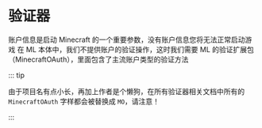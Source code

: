 # 验证器

账户信息是启动 Minecraft 的一个重要参数，没有账户信息您将无法正常启动游戏
在 ML 本体中，我们不提供账户的验证操作，这时我们需要 ML 的验证扩展包（MinecraftOAuth），里面包含了主流账户类型的验证方法

::: tip

由于项目名有点小长，再加上作者是个懒狗，在所有验证器相关文档中所有的 `MinecraftOAuth` 字样都会被替换成 `MO`，请注意！

:::